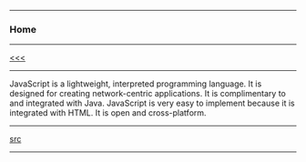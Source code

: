 
---

### Home

---

[<<<]()

---

JavaScript is a lightweight, interpreted programming language. It is designed for creating network-centric applications. 
It is complimentary to and integrated with Java. JavaScript is very easy to implement because it is integrated with HTML. 
It is open and cross-platform.

---

[src](https://www.tutorialspoint.com/javascript/index.htm)

---

